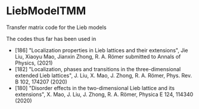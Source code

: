 # LiebModelTMM
Transfer matrix code for the Lieb models

The codes thus far has been used in

* [186] "Localization properties in Lieb lattices and their extensions", Jie Liu, Xiaoyu Mao, Jianxin Zhong, R. A. Römer submitted to Annals of Physics, (2021)
* [182] "Localization, phases and transitions in the three-dimensional extended Lieb lattices", J. Liu, X. Mao, J. Zhong, R. A. Römer, Phys. Rev. B 102, 174207 (2020)
* [180] "Disorder effects in the two-dimensional Lieb lattice and its extensions", X. Mao, J. Liu, J. Zhong, R. A. Römer, Physica E 124, 114340 (2020)

